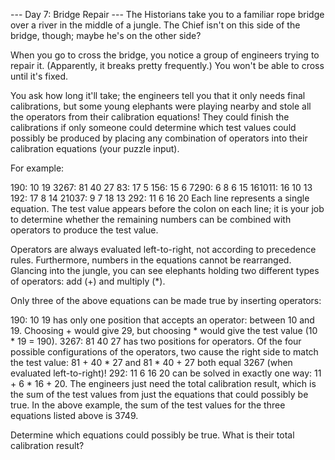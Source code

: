 --- Day 7: Bridge Repair --- The Historians take you to a familiar rope bridge
over a river in the middle of a jungle. The Chief isn't on this side of the
bridge, though; maybe he's on the other side?

When you go to cross the bridge, you notice a group of engineers trying to
repair it. (Apparently, it breaks pretty frequently.) You won't be able to cross
until it's fixed.

You ask how long it'll take; the engineers tell you that it only needs final
calibrations, but some young elephants were playing nearby and stole all the
operators from their calibration equations! They could finish the calibrations
if only someone could determine which test values could possibly be produced by
placing any combination of operators into their calibration equations (your
puzzle input).

For example:

190: 10 19 3267: 81 40 27 83: 17 5 156: 15 6 7290: 6 8 6 15 161011: 16 10 13
192: 17 8 14 21037: 9 7 18 13 292: 11 6 16 20 Each line represents a single
equation. The test value appears before the colon on each line; it is your job
to determine whether the remaining numbers can be combined with operators to
produce the test value.

Operators are always evaluated left-to-right, not according to precedence rules.
Furthermore, numbers in the equations cannot be rearranged. Glancing into the
jungle, you can see elephants holding two different types of operators: add (+)
and multiply (*).

Only three of the above equations can be made true by inserting operators:

190: 10 19 has only one position that accepts an operator: between 10 and 19.
Choosing + would give 29, but choosing * would give the test value (10 * 19 =
190). 3267: 81 40 27 has two positions for operators. Of the four possible
configurations of the operators, two cause the right side to match the test
value: 81 + 40 * 27 and 81 * 40 + 27 both equal 3267 (when evaluated
left-to-right)! 292: 11 6 16 20 can be solved in exactly one way: 11 + 6 *
16 + 20. The engineers just need the total calibration result, which is the sum
of the test values from just the equations that could possibly be true. In the
above example, the sum of the test values for the three equations listed above
is 3749.

Determine which equations could possibly be true. What is their total
calibration result?
